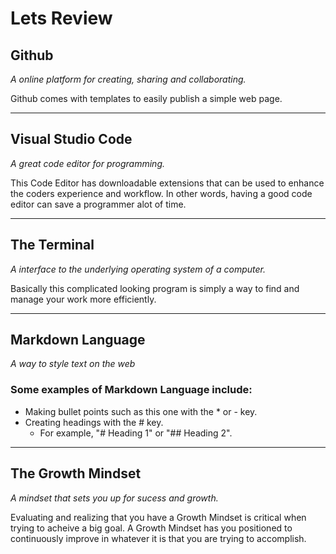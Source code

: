 # Lets Review 
## Github
*A online platform for creating, sharing and collaborating.*

Github comes with templates to easily publish a simple web page. 
___
## Visual Studio Code
*A great code editor for programming.*

This Code Editor has downloadable extensions that can be used to enhance the coders experience and workflow. In other words, having a good code editor can save a programmer alot of time.
___
## The Terminal
*A interface to the underlying operating system of a computer.*

Basically this complicated looking program is simply a way to find and manage your work more efficiently.
___
## Markdown Language
*A way to style text on the web*

### Some examples of Markdown Language include:
* Making bullet points such as this one with the * or - key.
* Creating headings with the # key.
  * For example, "# Heading 1" or "## Heading 2".
  
___
## The Growth Mindset
*A mindset that sets you up for sucess and growth.*

Evaluating and realizing that you have a Growth Mindset is critical when trying to acheive a big goal. A Growth Mindset has you positioned to continuously improve in whatever it is that you are trying to accomplish. 
  
